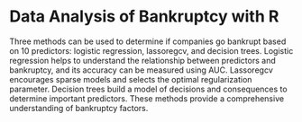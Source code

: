 # Data Analysis of Bankruptcy with R


Three methods can be used to determine if companies go bankrupt based on 10 predictors: logistic regression, lassoregcv, and decision trees. Logistic regression helps to understand the relationship between predictors and bankruptcy, and its accuracy can be measured using AUC. Lassoregcv encourages sparse models and selects the optimal regularization parameter. Decision trees build a model of decisions and consequences to determine important predictors. These methods provide a comprehensive understanding of bankruptcy factors.
